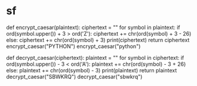 # sf
def encrypt_caesar(plaintext):
    ciphertext = ""
    for symbol in plaintext:
        if ord(symbol.upper()) + 3 > ord('Z'):
            ciphertext += chr(ord(symbol) + 3 - 26)
        else:
            ciphertext += chr(ord(symbol) + 3)
    print(ciphertext)
    return ciphertext
encrypt_caesar("PYTHON")
encrypt_caesar("python")

def decrypt_caesar(ciphertext):
    plaintext = ""
    for symbol in ciphertext:
        if ord(symbol.upper()) - 3 < ord('A'):
            plaintext += chr(ord(symbol) - 3 + 26)
        else:
            plaintext += chr(ord(symbol) - 3)
    print(plaintext)
    return plaintext
decrypt_caesar("SBWKRQ")
decrypt_caesar("sbwkrq")
